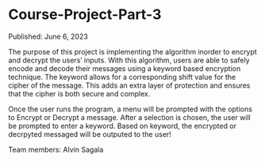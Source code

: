 # Course-Project-Part-3
Published: 
June 6, 2023

The purpose of this project is implementing the algorithm inorder to encrypt and decrypt the users’ inputs. 
With this algorithm, users are able to safely encode and decode their messages using a keyword based encryption technique. The keyword allows for a corresponding shift value for the cipher of the message. This adds an extra layer of protection and ensures that the cipher is both secure and complex. 

Once the user runs the program, a menu will be prompted with the options to Encrypt or Decrypt a message. After a selection is chosen, the user will be prompted to enter a keyword. Based on keyword, the encrypted or decrpyted messaged will be outputed to the user! 

Team members:
Alvin Sagala 
